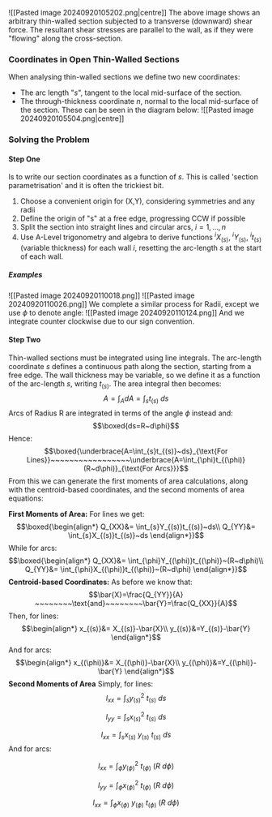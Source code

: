 ![[Pasted image 20240920105202.png|centre]]
The above image shows an arbitrary thin-walled section subjected to a transverse (downward) shear force. The resultant shear stresses are parallel to the wall, as if they were "flowing" along the cross-section.

### Coordinates in Open Thin-Walled Sections
When analysing thin-walled sections we define two new coordinates:
- The arc length "$s$", tangent to the local mid-surface of the section.
- The through-thickness coordinate $n$, normal to the local mid-surface of the section.
These can be seen in the diagram below:
![[Pasted image 20240920105504.png|centre]]
### Solving the Problem
#### Step One
Is to write our section coordinates as a function of $s$. This is called 'section parametrisation' and it is often the trickiest bit.
1) Choose a convenient origin for (X,Y), considering symmetries and any radii
2) Define the origin of "s" at a free edge, progressing CCW if possible
3) Split the section into straight lines and circular arcs, $i=1,..., n$
4) Use A-Level trigonometry and algebra to derive functions $^{i}X_{(s)}$, $^{i}Y_{(s)}$, $^{i}t_{(s)}$ (variable thickness) for each wall $i$, resetting the arc-length $s$ at the start of each wall.
##### Examples
![[Pasted image 20240920110018.png]]
![[Pasted image 20240920110026.png]]
We complete a similar process for Radii, except we use $\phi$ to denote angle:
![[Pasted image 20240920110124.png]]
And we integrate counter clockwise due to our sign convention. 
#### Step Two
Thin-walled sections must be integrated using line integrals. The arc-length coordinate $s$ defines a continuous path along the section, starting from a free edge.
The wall thickness may be variable, so we define it as a function of the arc-length $s$, writing $t_{(s)}$.
The area integral then becomes:
$$A=\int_{A}dA=\int_{s}t_{(s)}~ds$$
Arcs of Radius R are integrated in terms of the angle $\phi$ instead and:
$$\boxed{ds=R~d\phi}$$
Hence:
$$\boxed{\underbrace{A=\int_{s}t_{(s)}~ds}_{\text{For Lines}}~~~~~~~~~~~~~~~~~\underbrace{A=\int_{\phi}t_{(\phi)}(R~d\phi)}_{\text{For Arcs}}}$$
From this we can generate the first moments of area calculations, along with the centroid-based coordinates, and the second moments of area equations:

**First Moments of Area:**
For lines we get:
$$\boxed{\begin{align*}
Q_{XX}&= \int_{s}Y_{(s)}t_{(s)}~ds\\
Q_{YY}&= \int_{s}X_{(s)}t_{(s)}~ds
\end{align*}}$$
While for arcs:
$$\boxed{\begin{align*}
Q_{XX}&= \int_{\phi}Y_{(\phi)}t_{(\phi)}~(R~d\phi)\\
Q_{YY}&= \int_{\phi}X_{(\phi)}t_{(\phi)}~(R~d\phi)
\end{align*}}$$
**Centroid-based Coordinates:**
As before we know that:
$$\bar{X}=\frac{Q_{YY}}{A} ~~~~~~~~\text{and}~~~~~~~~\bar{Y}=\frac{Q_{XX}}{A}$$
Then, for lines:
$$\begin{align*}
x_{(s)}&= X_{(s)}-\bar{X}\\
y_{(s)}&=Y_{(s)}-\bar{Y} 
\end{align*}$$
And for arcs:
$$\begin{align*}
x_{(\phi)}&= X_{(\phi)}-\bar{X}\\
y_{(\phi)}&=Y_{(\phi)}-\bar{Y} 
\end{align*}$$
**Second Moments of Area**
Simply, for lines:
$$I_{xx}=\int_{s} {y_{(s)}}^{2}~t_{(s)}~ds$$

$$I_{yy}=\int_{s} {x_{(s)}}^{2}~t_{(s)}~ds$$

$$I_{xx}=\int_{s} x_{(s)}~y_{(s)}~t_{(s)}~ds$$
And for arcs:

$$I_{xx}=\int_{\phi} {y_{(\phi)}}^{2}~t_{(\phi)}~(R~d\phi)$$

$$I_{yy}=\int_{\phi} {x_{(\phi)}}^{2}~t_{(\phi)}~(R~d\phi)$$

$$I_{xx}=\int_{\phi} x_{(\phi)}~y_{(\phi)}~t_{(\phi)}~(R~d\phi)$$
